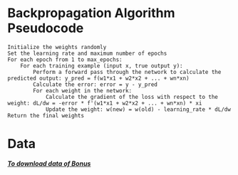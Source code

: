 
# Backpropagation Algorithm Pseudocode
```
Initialize the weights randomly
Set the learning rate and maximum number of epochs
For each epoch from 1 to max_epochs:
    For each training example (input x, true output y):
        Perform a forward pass through the network to calculate the predicted output: y_pred = f(w1*x1 + w2*x2 + ... + wn*xn)
        Calculate the error: error = y - y_pred
        For each weight in the network:
            Calculate the gradient of the loss with respect to the weight: dL/dw = -error * f'(w1*x1 + w2*x2 + ... + wn*xn) * xi
            Update the weight: w(new) = w(old) - learning_rate * dL/dw
Return the final weights
```
# Data
[***To download data of Bonus***](https://www.kaggle.com/oddrationale/mnist-in-csv)

